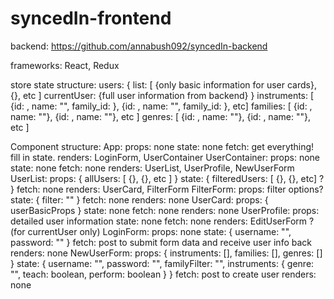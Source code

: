 # syncedIn-frontend

backend: https://github.com/annabush092/syncedIn-backend

frameworks: React, Redux


store state structure:
  users: {
    list: [ {only basic information for user cards}, {}, etc ]
    currentUser: {full user information from backend}
  }
  instruments: [ {id: , name: "", family_id: }, {id: , name: "", family_id: }, etc]
  families: [ {id: , name: ""}, {id: , name: ""}, etc ]
  genres: [ {id: , name: ""}, {id: , name: ""}, etc ]


Component structure:
  App:
    props: none
    state: none
    fetch: get everything! fill in state.
    renders: LoginForm, UserContainer
  UserContainer:
    props: none
    state: none
    fetch: none
    renders: UserList, UserProfile, NewUserForm
  UserList:
    props: {
      allUsers: [ {}, {}, etc ]
    }
    state: {
      filteredUsers: [ {}, {}, etc] ?
    }
    fetch: none
    renders: UserCard, FilterForm
  FilterForm:
    props: filter options?
    state: {
      filter: ""
    }
    fetch: none
    renders: none
  UserCard:
    props: {
      userBasicProps
    }
    state: none
    fetch: none
    renders: none
  UserProfile:
    props: detailed user information
    state: none
    fetch: none
    renders: EditUserForm ? (for currentUser only)
  LoginForm:
    props: none
    state: {
      username: "",
      password: ""
    }
    fetch: post to submit form data and receive user info back
    renders: none
  NewUserForm:
    props: {
      instruments: [],
      families: [],
      genres: []
    }
    state: {
      username: "",
      password: "",
      familyFilter: "",
      instruments: {
        genre: "",
        teach: boolean,
        perform: boolean
      }
    }
    fetch: post to create user
    renders: none
